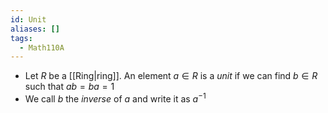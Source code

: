 ```yaml
---
id: Unit
aliases: []
tags:
  - Math110A
---
```


- Let $R$ be a [[Ring|ring]]. An element $a\in R$ is a _unit_ if we can find
  $b\in R$ such that $ab = ba = 1$
- We call $b$ the _inverse_ of $a$ and write it as $a^{-1}$
